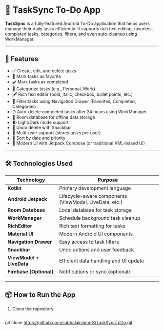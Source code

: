 # 📝 TaskSync To-Do App
 
**TaskSync** is a fully-featured Android To-Do application that helps users manage their daily tasks efficiently. It supports rich text editing, favorites, completed tasks, categories, filters, and even auto-cleanup using WorkManager.
 
---
 
## 📱 Features
 
- ✅ Create, edit, and delete tasks
- 🌟 Mark tasks as favorite
- ✔️ Mark tasks as completed
- 📂 Categorize tasks (e.g., Personal, Work)
- 🖋️ Rich text editor (bold, italic, checkbox, bullet points, etc.)
- 🔎 Filter tasks using Navigation Drawer (Favorites, Completed, Categories)
- ⏰ Auto-delete completed tasks after 24 hours using WorkManager
- 💾 Room database for offline data storage
- 🌓 Light/Dark mode support
- 🔄 Undo delete with Snackbar
- 🔐 Multi-user support (stores tasks per user)
- 📆 Sort by date and priority
- 🎨 Modern UI with Jetpack Compose (or traditional XML-based UI)
 
---
 
## 🛠️ Technologies Used
 
| Technology           | Purpose                             |
|----------------------|-------------------------------------|
| **Kotlin**           | Primary development language        |
| **Android Jetpack**  | Lifecycle-aware components (ViewModel, LiveData, etc.) |
| **Room Database**    | Local database for task storage     |
| **WorkManager**      | Schedule background task cleanup    |
| **RichEditor**       | Rich text formatting for tasks      |
| **Material UI**      | Modern Android UI components        |
| **Navigation Drawer**| Easy access to task filters         |
| **Snackbar**         | Undo actions and user feedback      |
| **ViewModel + LiveData** | Efficient data handling and UI update |
| **Firebase (Optional)** | Notifications or sync (optional) |
 
---
 
## 📦 How to Run the App
 
1. Clone the repository:
   ```bash
git clone https://github.com/subhalakshmi-S/TaskSyncToDo.git
